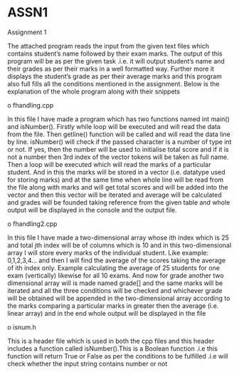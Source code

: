 # ASSN1

Assignment 1

The attached program reads the input from the given text files which contains student’s name followed by their exam marks. The output of this program will be as per the given task .i.e. it will output student’s name and their grades as per their marks in a well formatted way. Further more it displays the student’s grade as per their average marks and this program also full fills all the conditions mentioned in the assignment. Below is the explanation of the whole program along with their snippets


o	fhandling.cpp

In this file I have made a program which has two functions named int main() and isNumber(). Firstly while loop will be executed and will read the data from the file. Then getline() function will be called and will read the data line by line. isNumber() will check if the passed character is a number of type int or not. If yes, then the number will be used to initialise total score and if it is not a number then 3rd index of the vector tokens will be taken as full name. Then a loop will be executed which will read the marks of a particular student. And in this the marks will be stored in a vector (i.e. datatype used for storing marks) and at the same time when whole line will be read from the file along with marks and will get total scores and will be added into the vector and then this vector will be iterated and average will be calculated and grades will be founded taking reference from the given table and whole output will be displayed in the console and the output file.

o	fhandling2.cpp

In this file I have made a two-dimensional array whose ith index which is 25 and total jth index will be of columns which is 10 and in this two-dimensional array I will store every marks of the individual student. Like example: 0,1,2,3,4… and then I will find the average of the scores taking the average of ith index only. Example calculating the average of 25 students for one exam (vertically) likewise for all 10 exams. And now for grade another two dimensional array will is made named grade[] and the same marks will be iterated and all the three conditions will be checked and whichever grade will be obtained will be appended in the two-dimensional array according to the marks comparing a particular marks in greater then the average (i.e. linear array) and in the end whole output will be displayed in the file

o	isnum.h

This is a header file which is used in both the cpp files and this header includes a function called isNumber().This is a Boolean function .i.e this function will return True or False as per the conditions to be fulfilled .i.e will check whether the input string contains number or not
